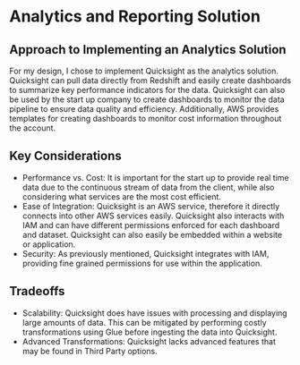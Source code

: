 # Analytics and Reporting Solution

## Approach to Implementing an Analytics Solution
For my design, I chose to implement Quicksight as the analytics solution. Quicksight can pull data directly from Redshift and easily create dashboards to summarize key performance indicators for the data. Quicksight can also be used by the start up company to create dashboards to monitor the data pipeline to ensure data quality and efficiency. Additionally, AWS provides templates for creating dashboards to monitor cost information throughout the account. 

## Key Considerations 
- Performance vs. Cost: It is important for the start up to provide real time data due to the continuous stream of data from the client, while also considering what services are the most cost efficient.
- Ease of Integration: Quicksight is an AWS service, therefore it directly connects into other AWS services easily. Quicksight also interacts with IAM and can have different permissions enforced for each dashboard and dataset. Quicksight can also easily be embedded within a website or application.
- Security: As previously mentioned, Quicksight integrates with IAM, providing fine grained permissions for use within the application.

## Tradeoffs
- Scalability: Quicksight does have issues with processing and displaying large amounts of data. This can be mitigated by performing costly transformations using Glue before ingesting the data into Quicksight.
- Advanced Transformations: Quicksight lacks advanced features that may be found in Third Party options.
